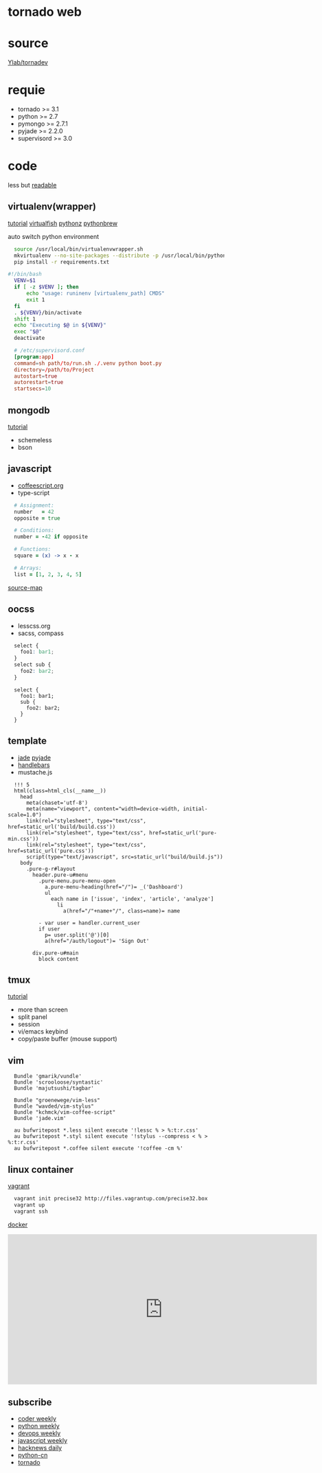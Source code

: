 # tornado web

source
===

[Ylab/tornadev](https://github.com/getElementByClassname/tornadev)

requie
===
* tornado >= 3.1
* python >= 2.7
* pymongo >= 2.7.1
* pyjade >= 2.2.0
* supervisord >= 3.0

code
===

less but [readable](http://beiyuu.com/readable-code/)




## virtualenv(wrapper)

[tutorial](http://virtualenvwrapper.readthedocs.org)
[virtualfish](https://github.com/adambrenecki/virtualfish)
[pythonz](http://saghul.github.io/pythonz/)
[pythonbrew](https://github.com/utahta/pythonbrew)

auto switch python environment

```bash
  source /usr/local/bin/virtualenvwrapper.sh
  mkvirtualenv --no-site-packages --distribute -p /usr/local/bin/python3 tornadev
  pip install -r requirements.txt
```

```bash
#!/bin/bash
  VENV=$1
  if [ -z $VENV ]; then
      echo "usage: runinenv [virtualenv_path] CMDS"
      exit 1
  fi
  . ${VENV}/bin/activate
  shift 1
  echo "Executing $@ in ${VENV}"
  exec "$@"
  deactivate
```

```conf
  # /etc/supervisord.conf
  [program:app]
  command=sh path/to/run.sh ./.venv python boot.py
  directory=/path/to/Project
  autostart=true
  autorestart=true
  startsecs=10
```



## mongodb

[tutorial](http://api.mongodb.org/python/current/tutorial.html)

- schemeless
- bson



## javascript

  - [coffeescript.org](http://coffeescript.org)
  - type-script


```coffeescript
  # Assignment:
  number   = 42
  opposite = true

  # Conditions:
  number = -42 if opposite

  # Functions:
  square = (x) -> x - x

  # Arrays:
  list = [1, 2, 3, 4, 5]
```

[source-map](http://coffeescript.org/#source-maps)



## oocss    

- lesscss.org
- sacss, compass


```css
  select {
    foo1: bar1;
  }
  select sub { 
    foo2: bar2;
  }
```

```less
  select {
    foo1: bar1;
    sub {
      foo2: bar2;
    }
  }
```


## template

- [jade](http://jade-lang.com) [pyjade](https://github.com/SyrusAkbary/pyjade)
- [handlebars](http://handlebarsjs.com)
- mustache.js


```jade
  !!! 5
  html(class=html_cls(__name__))
    head
      meta(chaset='utf-8')
      meta(name="viewport", content="width=device-width, initial-scale=1.0")
      link(rel="stylesheet", type="text/css", href=static_url('build/build.css'))
      link(rel="stylesheet", type="text/css", href=static_url('pure-min.css'))
      link(rel="stylesheet", type="text/css", href=static_url('pure.css'))
      script(type="text/javascript", src=static_url("build/build.js"))
    body
      .pure-g-r#layout
        header.pure-u#menu
          .pure-menu.pure-menu-open
            a.pure-menu-heading(href="/")= _('Dashboard')
            ul
              each name in ['issue', 'index', 'article', 'analyze']
                li
                  a(href="/"+name+"/", class=name)= name

          - var user = handler.current_user
          if user
            p= user.split('@')[0]
            a(href="/auth/logout")= 'Sign Out'

        div.pure-u#main
          block content
```


## tmux

[tutorial](http://linuxtoy.org/archives/from-screen-to-tmux.html)

- more than screen
- split panel
- session
- vi/emacs keybind
- copy/paste buffer (mouse support)



## vim

```vim
  Bundle 'gmarik/vundle'
  Bundle 'scrooloose/syntastic'
  Bundle 'majutsushi/tagbar'

  Bundle "groenewege/vim-less"
  Bundle "wavded/vim-stylus"
  Bundle "kchmck/vim-coffee-script"
  Bundle 'jade.vim'

  au bufwritepost *.less silent execute '!lessc % > %:t:r.css'
  au bufwritepost *.styl silent execute '!stylus --compress < % > %:t:r.css'
  au bufwritepost *.coffee silent execute '!coffee -cm %'
```



## linux container

[vagrant](http://docs.vagrantup.com/v2/getting-started/index.html)

```bash
  vagrant init precise32 http://files.vagrantup.com/precise32.box
  vagrant up
  vagrant ssh
```

[docker](http://docker.io)
<iframe width="720" height="350" src="http://ascii.io/a/2573/raw" frameborder="0" scrolling="no"></iframe>



## subscribe

- [coder weekly](http://feeds.feedburner.com/CoderWeeklyArchiveFeed)
- [python weekly](http://www.pycoders.com)
- [devops weekly](http://devopsweekly.com)
- [javascript weekly](http://javascriptweekly.com)
- [hacknews daily](http://hnsummaries.com)
- [python-cn](https://groups.google.com/forum/?fromgroups#!forum/python-cn)
- [tornado](https://groups.google.com/forum/?fromgroups#!forum/python-tornado)

